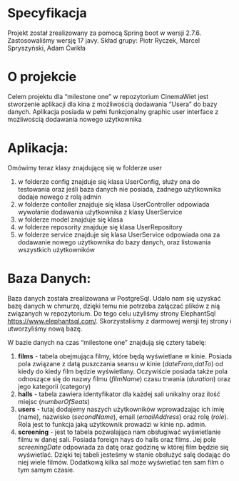﻿# **Specyfikacja**
Projekt został zrealizowany za pomocą Spring boot w wersji 2.7.6. Zastosowaliśmy wersję 17 javy. Skład grupy: Piotr Ryczek, Marcel Spryszyński, Adam Ćwikła  
# **O projekcie**
Celem projektu dla “milestone one”  w repozytorium CinemaWiet jest stworzenie aplikacji dla kina z możliwością dodawania “Usera” do bazy danych. Aplikacja posiada w pełni funkcjonalny graphic user interface z możliwością dodawania nowego użytkownika
# **Aplikacja:**
Omówimy teraz klasy znajdującę się w folderze user

1) w folderze config znajduje się klasa UserConfig, służy ona do testowania oraz jeśli baza danych nie posiada, żadnego użytkownika dodaje nowego z rolą admin
1) w folderze contoller znajduje się klasa UserController odpowiada wywołanie dodawania użytkownika z klasy UserService 
1) w folderze model znajduje się klasa 
1) w folderze reposority znajduje się klasa UserRepository
1) w folderze service znajduje się klasa UserService odpowiada ona za dodawanie nowego użytkownika do bazy danych, oraz listowania wszystkich użytkowników
# **Baza Danych:**
Baza danych została zrealizowana w PostgreSql. Udało nam się uzyskać bazę danych w chmurzę, dzięki temu nie potrzeba załączać plików z nią związanych w repozytorium. Do tego celu użyliśmy strony ElephantSql <https://www.elephantsql.com/>. Skorzystaliśmy z darmowej wersji tej strony i utworzyliśmy nową bazę. 

W bazie danych na czas “milestone one” znajdują się cztery tabelę:

1. **films** - tabela obejmująca filmy, które będą wyświetlane w kinie. Posiada pola związane z datą puszczania seansu w kinie (*dateFrom*,*datTo*) od kiedy do kiedy film będzie wyświetlany. Oczywiście posiada także pola odnoszące się do nazwy filmu (*filmName*) czasu trwania (*duration*) oraz jego kategorii (category)
1. **halls** - tabela zawiera identyfikator dla każdej sali unikalny oraz ilość miejsc (*numberOfSeats*)
1. **users** - tutaj dodajemy naszych użytkowników wprowadzając ich imię (name), nazwisko (*secondName*), email (*emailAddress*) oraz rolę (*role*). Rola jest to funkcja jaką użytkownik prowadzi w kinie np. admin.
1. **screening** - jest to tabela pozwalająca nam obsługiwać wyświetlanie filmu w danej sali. Posiada foreign hays do halls oraz films. Jej pole *screeningDate* odpowiada za datę oraz godzinę w której film będzie się wyświetlać. Dzięki tej tabeli jesteśmy w stanie obsłużyć salę dodając do niej wiele filmów. Dodatkową kilka sal może wyświetlać ten sam film o tym samym czasie. 

